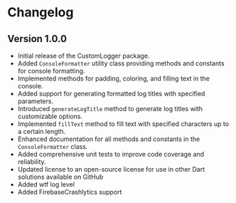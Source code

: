 # Changelog

## Version 1.0.0

- Initial release of the CustomLogger package.
- Added `ConsoleFormatter` utility class providing methods and constants for console formatting.
- Implemented methods for padding, coloring, and filling text in the console.
- Added support for generating formatted log titles with specified parameters.
- Introduced `generateLogTitle` method to generate log titles with customizable options.
- Implemented `fillText` method to fill text with specified characters up to a certain length.
- Enhanced documentation for all methods and constants in the `ConsoleFormatter` class.
- Added comprehensive unit tests to improve code coverage and reliability.
- Updated license to an open-source license for use in other Dart solutions available on GitHub
- Added wtf log level
- Added FirebaseCrashlytics support
